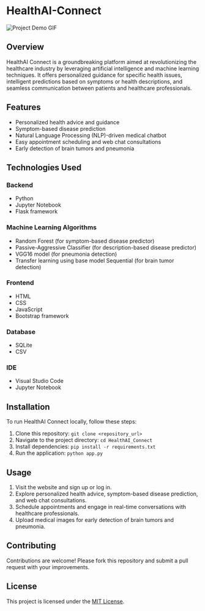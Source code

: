 # HealthAI-Connect

![Project Demo GIF](./static/images/readme.gif)

## Overview

HealthAI Connect is a groundbreaking platform aimed at revolutionizing the healthcare industry by leveraging artificial intelligence and machine learning techniques. It offers personalized guidance for specific health issues, intelligent predictions based on symptoms or health descriptions, and seamless communication between patients and healthcare professionals.

## Features

- Personalized health advice and guidance
- Symptom-based disease prediction
- Natural Language Processing (NLP)-driven medical chatbot
- Easy appointment scheduling and web chat consultations
- Early detection of brain tumors and pneumonia

## Technologies Used

### Backend

- Python
- Jupyter Notebook
- Flask framework

### Machine Learning Algorithms

- Random Forest (for symptom-based disease predictor)
- Passive-Aggressive Classifier (for description-based disease predictor)
- VGG16 model (for pneumonia detection)
- Transfer learning using base model Sequential (for brain tumor detection)

### Frontend

- HTML
- CSS
- JavaScript
- Bootstrap framework

### Database

- SQLite
- CSV

### IDE

- Visual Studio Code
- Jupyter Notebook

## Installation

To run HealthAI Connect locally, follow these steps:

1. Clone this repository: `git clone <repository_url>`
2. Navigate to the project directory: `cd HealthAI_Connect`
3. Install dependencies: `pip install -r requirements.txt`
4. Run the application: `python app.py`

## Usage

1. Visit the website and sign up or log in.
2. Explore personalized health advice, symptom-based disease prediction, and web chat consultations.
3. Schedule appointments and engage in real-time conversations with healthcare professionals.
4. Upload medical images for early detection of brain tumors and pneumonia.

## Contributing

Contributions are welcome! Please fork this repository and submit a pull request with your improvements.

## License

This project is licensed under the [MIT License](link_to_license_file).
